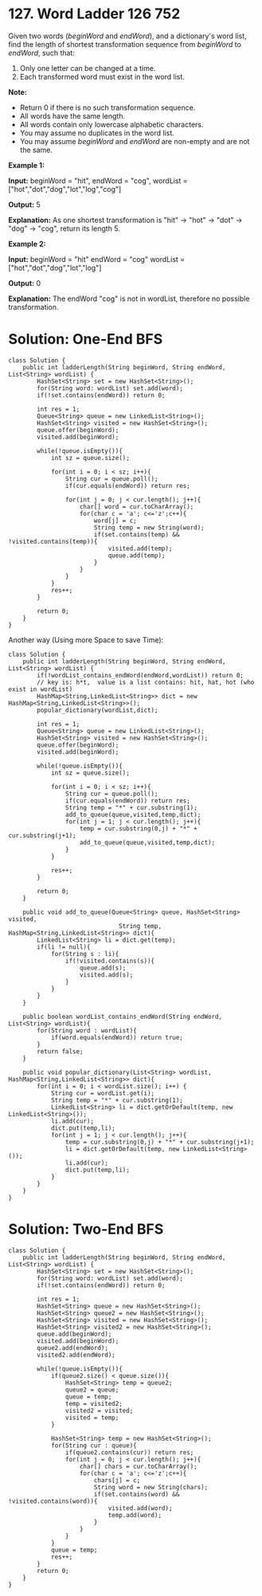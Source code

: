 # 127. Word Ladder 126 752
Given two words (_beginWord_  and  _endWord_), and a dictionary's word list, find the length of shortest transformation sequence from  _beginWord_  to  _endWord_, such that:

1.  Only one letter can be changed at a time.
2.  Each transformed word must exist in the word list.

**Note:**

-   Return 0 if there is no such transformation sequence.
-   All words have the same length.
-   All words contain only lowercase alphabetic characters.
-   You may assume no duplicates in the word list.
-   You may assume  _beginWord_  and  _endWord_  are non-empty and are not the same.

**Example 1:**

**Input:**
beginWord = "hit",
endWord = "cog",
wordList = ["hot","dot","dog","lot","log","cog"]

**Output:** 5

**Explanation:** As one shortest transformation is "hit" -> "hot" -> "dot" -> "dog" -> "cog",
return its length 5.

**Example 2:**

**Input:**
beginWord = "hit"
endWord = "cog"
wordList = ["hot","dot","dog","lot","log"]

**Output:** 0

**Explanation:** The endWord "cog" is not in wordList, therefore no possible  transformation.

# Solution: One-End BFS
```
class Solution {
    public int ladderLength(String beginWord, String endWord, List<String> wordList) {
        HashSet<String> set = new HashSet<String>();
        for(String word: wordList) set.add(word);
        if(!set.contains(endWord)) return 0;
        
        int res = 1;
        Queue<String> queue = new LinkedList<String>();
        HashSet<String> visited = new HashSet<String>();
        queue.offer(beginWord);
        visited.add(beginWord);
        
        while(!queue.isEmpty()){
            int sz = queue.size();
            
            for(int i = 0; i < sz; i++){
                String cur = queue.poll();
                if(cur.equals(endWord)) return res;
                
                for(int j = 0; j < cur.length(); j++){
                    char[] word = cur.toCharArray();
                    for(char c = 'a'; c<='z';c++){
                        word[j] = c;
                        String temp = new String(word);
                        if(set.contains(temp) && !visited.contains(temp)){
                            visited.add(temp);
                            queue.add(temp);
                        }
                    }    
                }   
            }
            res++;
        }
        
        return 0;
    }
}
```
Another way (Using more Space to save Time):
```
class Solution {
    public int ladderLength(String beginWord, String endWord, List<String> wordList) {
        if(!wordList_contains_endWord(endWord,wordList)) return 0;
        // key is: h*t,  value is a list contains: hit, hat, hot (who exist in wordList)
        HashMap<String,LinkedList<String>> dict = new HashMap<String,LinkedList<String>>();
        popular_dictionary(wordList,dict);
        
        int res = 1;
        Queue<String> queue = new LinkedList<String>();
        HashSet<String> visited = new HashSet<String>();
        queue.offer(beginWord);
        visited.add(beginWord);
        
        while(!queue.isEmpty()){
            int sz = queue.size();
            
            for(int i = 0; i < sz; i++){
                String cur = queue.poll();
                if(cur.equals(endWord)) return res;
                String temp = "*" + cur.substring(1);
                add_to_queue(queue,visited,temp,dict);
                for(int j = 1; j < cur.length(); j++){
                    temp = cur.substring(0,j) + "*" + cur.substring(j+1);
                    add_to_queue(queue,visited,temp,dict);
                }
            }
            
            res++;
        }
        
        return 0;
    }
    
    public void add_to_queue(Queue<String> queue, HashSet<String> visited, 
                               String temp, HashMap<String,LinkedList<String>> dict){
        LinkedList<String> li = dict.get(temp);
        if(li != null){
            for(String s : li){
                if(!visited.contains(s)){
                    queue.add(s);
                    visited.add(s);
                }
            }
        }
    }
    
    public boolean wordList_contains_endWord(String endWord, List<String> wordList){
        for(String word : wordList){
            if(word.equals(endWord)) return true;
        }
        return false;
    }
    
    public void popular_dictionary(List<String> wordList, HashMap<String,LinkedList<String>> dict){
        for(int i = 0; i < wordList.size(); i++) {
            String cur = wordList.get(i);
            String temp = "*" + cur.substring(1);
            LinkedList<String> li = dict.getOrDefault(temp, new LinkedList<String>());
            li.add(cur);
            dict.put(temp,li);
            for(int j = 1; j < cur.length(); j++){
                temp = cur.substring(0,j) + "*" + cur.substring(j+1);
                li = dict.getOrDefault(temp, new LinkedList<String>());
                li.add(cur);
                dict.put(temp,li);
            }
        }
    }
}
```

# Solution: Two-End BFS
```
class Solution {
    public int ladderLength(String beginWord, String endWord, List<String> wordList) {
        HashSet<String> set = new HashSet<String>();
        for(String word: wordList) set.add(word);
        if(!set.contains(endWord)) return 0;
        
        int res = 1;
        HashSet<String> queue = new HashSet<String>();
        HashSet<String> queue2 = new HashSet<String>();
        HashSet<String> visited = new HashSet<String>();
        HashSet<String> visited2 = new HashSet<String>();
        queue.add(beginWord);
        visited.add(beginWord);
        queue2.add(endWord);
        visited2.add(endWord);
        
        while(!queue.isEmpty()){
            if(queue2.size() < queue.size()){
                HashSet<String> temp = queue2;
                queue2 = queue;
                queue = temp;
                temp = visited2;
                visited2 = visited;
                visited = temp;
            }
            
            HashSet<String> temp = new HashSet<String>();            
            for(String cur : queue){
                if(queue2.contains(cur)) return res;
                for(int j = 0; j < cur.length(); j++){
                    char[] chars = cur.toCharArray();
                    for(char c = 'a'; c<='z';c++){
                        chars[j] = c;
                        String word = new String(chars);
                        if(set.contains(word) && !visited.contains(word)){
                            visited.add(word);
                            temp.add(word);
                        }
                    }    
                }
            }
            queue = temp;
            res++;
        }
        return 0;
    }
}
```